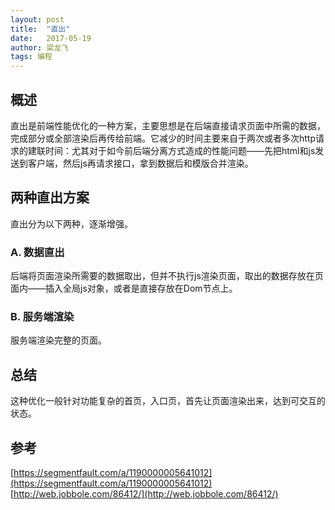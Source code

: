 ```yaml
---
layout: post
title:  "直出"
date:   2017-05-19
author: 梁龙飞
tags: 编程
---
```



## 概述

直出是前端性能优化的一种方案，主要思想是在后端直接请求页面中所需的数据，完成部分或全部渲染后再传给前端。它减少的时间主要来自于两次或者多次http请求的建联时间：尤其对于如今前后端分离方式造成的性能问题——先把html和js发送到客户端，然后js再请求接口，拿到数据后和模版合并渲染。

## 两种直出方案

直出分为以下两种，逐渐增强。

### A. 数据直出

后端将页面渲染所需要的数据取出，但并不执行js渲染页面，取出的数据存放在页面内——插入全局js对象，或者是直接存放在Dom节点上。


### B. 服务端渲染

服务端渲染完整的页面。

## 总结

这种优化一般针对功能复杂的首页，入口页，首先让页面渲染出来，达到可交互的状态。

## 参考
[https://segmentfault.com/a/1190000005641012](https://segmentfault.com/a/1190000005641012)
[http://web.jobbole.com/86412/](http://web.jobbole.com/86412/)
